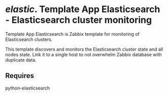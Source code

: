 # *elastic*. Template App Elasticsearch - Elasticsearch cluster monitoring

Template App Elasticsearch is Zabbix template for monitoring of Elasticsearch
clusters.

This template discovers and monitors the Elasticsearch cluster state and all
nodes state. Link it to a single host to not overwhelm Zabbix database with
duplicate data.

## Requires

python-elasticsearch
